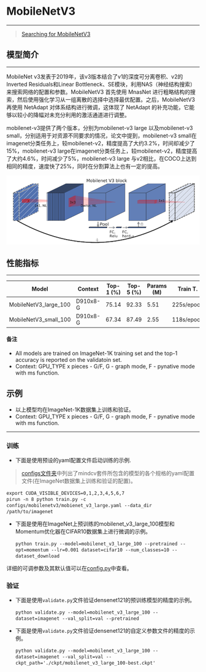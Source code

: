 # MobileNetV3

***
> [Searching for MobileNetV3](https://arxiv.org/pdf/1905.02244v5.pdf)

## 模型简介

***
MobileNet v3发表于2019年，该v3版本结合了v1的深度可分离卷积、v2的Inverted Residuals和Linear Bottleneck、SE模块，利用NAS（神经结构搜索）来搜索网络的配置和参数。MobileNetV3 首先使用 MnasNet 进行粗略结构的搜索，然后使用强化学习从一组离散的选择中选择最优配置。之后，MobileNetV3 再使用 NetAdapt 对体系结构进行微调，这体现了 NetAdapt 的补充功能，它能够以较小的降幅对未充分利用的激活通道进行调整。

mobilenet-v3提供了两个版本，分别为mobilenet-v3 large 以及mobilenet-v3 small，分别适用于对资源不同要求的情况，论文中提到，mobilenet-v3 small在imagenet分类任务上，较mobilenet-v2，精度提高了大约3.2%，时间却减少了15%，mobilenet-v3 large在imagenet分类任务上，较mobilenet-v2，精度提高了大约4.6%，时间减少了5%，mobilenet-v3 large 与v2相比，在COCO上达到相同的精度，速度快了25%，同时在分割算法上也有一定的提高。

![](./MobileNetV3_Block.png)

## 性能指标

***

| Model                 | Context  | Top-1 (%) | Top-5 (%) | Params (M) | Train T.   | Infer T. | Download  | Config  | Log     |
| --------------------- | -------- | --------- | --------- | ---------- | ---------- | -------- | --------- | ------- | ------- |
| MobileNetV3_large_100 | D910x8-G | 75.14     | 92.33     | 5.51       | 225s/epoch |          | [model]() | [cfg]() | [log]() |
| MobileNetV3_small_100 | D910x8-G | 67.34     | 87.49     | 2.55       | 118s/epoch |          | [model]() | [cfg]() | [log]() |

#### 备注

- All models are trained on ImageNet-1K training set and the top-1 accuracy is reported on the validatoin set.
- Context: GPU_TYPE x pieces - G/F, G - graph mode, F - pynative mode with ms function.  

## 示例

- 以上模型均在ImageNet-1K数据集上训练和验证。
- Context: GPU_TYPE x pieces - G/F, G - graph mode, F - pynative mode with ms function.  

***

### 训练

- 下面是使用预设的yaml配置文件启动训练的示例.

> [configs文件夹](../../configs)中列出了mindcv套件所包含的模型的各个规格的yaml配置文件(在ImageNet数据集上训练和验证的配置)。

  ```shell
export CUDA_VISIBLE_DEVICES=0,1,2,3,4,5,6,7
pirun -n 8 python train.py -c configs/mobilenetv3/mobienet_v3_large.yaml --data_dir /path/to/imagenet
  ```

- 下面是使用在ImageNet上预训练的mobilenet_v3_large_100模型和Momentum优化器在CIFAR10数据集上进行微调的示例。	

  ```shell
  python train.py --model=mobilenet_v3_large_100 --pretrained --opt=momentum --lr=0.001 dataset=cifar10 --num_classes=10 --dataset_download
  ```

详细的可调参数及其默认值可以在[config.py](../../config.py)中查看。

### 验证

- 下面是使用`validate.py`文件验证densenet121的预训练模型的精度的示例。

  ```shell
  python validate.py --model=mobilenet_v3_large_100 --dataset=imagenet --val_split=val --pretrained
  ```

- 下面是使用`validate.py`文件验证densenet121的自定义参数文件的精度的示例。

  ```shell
  python validate.py --model=mobilenet_v3_large_100 --dataset=imagenet --val_split=val --ckpt_path='./ckpt/mobilenet_v3_large_100-best.ckpt'
  ```
